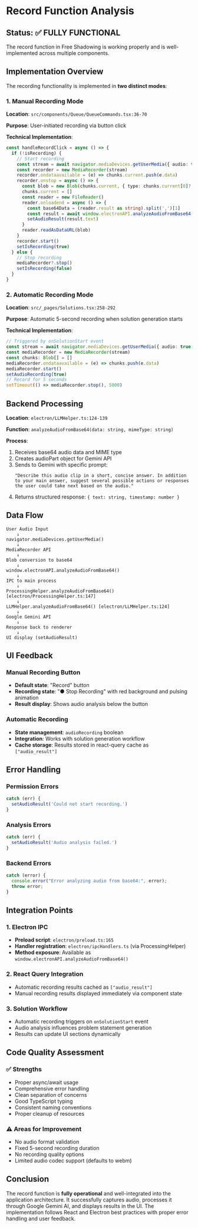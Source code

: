 # Record Function Analysis

## Status: ✅ FULLY FUNCTIONAL

The record function in Free Shadowing is working properly and is well-implemented across multiple components.

## Implementation Overview

The recording functionality is implemented in **two distinct modes**:

### 1. Manual Recording Mode
**Location**: `src/components/Queue/QueueCommands.tsx:36-70`

**Purpose**: User-initiated recording via button click

**Technical Implementation**:
```typescript
const handleRecordClick = async () => {
  if (!isRecording) {
    // Start recording
    const stream = await navigator.mediaDevices.getUserMedia({ audio: true })
    const recorder = new MediaRecorder(stream)
    recorder.ondataavailable = (e) => chunks.current.push(e.data)
    recorder.onstop = async () => {
      const blob = new Blob(chunks.current, { type: chunks.current[0]?.type || 'audio/webm' })
      chunks.current = []
      const reader = new FileReader()
      reader.onloadend = async () => {
        const base64Data = (reader.result as string).split(',')[1]
        const result = await window.electronAPI.analyzeAudioFromBase64(base64Data, blob.type)
        setAudioResult(result.text)
      }
      reader.readAsDataURL(blob)
    }
    recorder.start()
    setIsRecording(true)
  } else {
    // Stop recording
    mediaRecorder?.stop()
    setIsRecording(false)
  }
}
```

### 2. Automatic Recording Mode  
**Location**: `src/_pages/Solutions.tsx:258-292`

**Purpose**: Automatic 5-second recording when solution generation starts

**Technical Implementation**:
```typescript
// Triggered by onSolutionStart event
const stream = await navigator.mediaDevices.getUserMedia({ audio: true })
const mediaRecorder = new MediaRecorder(stream)
const chunks: Blob[] = []
mediaRecorder.ondataavailable = (e) => chunks.push(e.data)
mediaRecorder.start()
setAudioRecording(true)
// Record for 5 seconds
setTimeout(() => mediaRecorder.stop(), 5000)
```

## Backend Processing

**Location**: `electron/LLMHelper.ts:124-139`

**Function**: `analyzeAudioFromBase64(data: string, mimeType: string)`

**Process**:
1. Receives base64 audio data and MIME type
2. Creates audioPart object for Gemini API
3. Sends to Gemini with specific prompt:
   ```
   "Describe this audio clip in a short, concise answer. In addition to your main answer, suggest several possible actions or responses the user could take next based on the audio."
   ```
4. Returns structured response: `{ text: string, timestamp: number }`

## Data Flow

```
User Audio Input
    ↓
navigator.mediaDevices.getUserMedia()
    ↓ 
MediaRecorder API
    ↓
Blob conversion to base64
    ↓
window.electronAPI.analyzeAudioFromBase64()
    ↓
IPC to main process
    ↓
ProcessingHelper.analyzeAudioFromBase64() [electron/ProcessingHelper.ts:147]
    ↓
LLMHelper.analyzeAudioFromBase64() [electron/LLMHelper.ts:124]
    ↓
Google Gemini API
    ↓
Response back to renderer
    ↓
UI display (setAudioResult)
```

## UI Feedback

### Manual Recording Button
- **Default state**: "Record" button
- **Recording state**: "● Stop Recording" with red background and pulsing animation
- **Result display**: Shows audio analysis below the button

### Automatic Recording  
- **State management**: `audioRecording` boolean
- **Integration**: Works with solution generation workflow
- **Cache storage**: Results stored in react-query cache as `["audio_result"]`

## Error Handling

### Permission Errors
```typescript
catch (err) {
  setAudioResult('Could not start recording.')
}
```

### Analysis Errors
```typescript
catch (err) {
  setAudioResult('Audio analysis failed.')
}
```

### Backend Errors
```typescript
catch (error) {
  console.error("Error analyzing audio from base64:", error);
  throw error;
}
```

## Integration Points

### 1. Electron IPC
- **Preload script**: `electron/preload.ts:165`
- **Handler registration**: `electron/ipcHandlers.ts` (via ProcessingHelper)
- **Method exposure**: Available as `window.electronAPI.analyzeAudioFromBase64()`

### 2. React Query Integration
- Automatic recording results cached as `["audio_result"]`
- Manual recording results displayed immediately via component state

### 3. Solution Workflow
- Automatic recording triggers on `onSolutionStart` event
- Audio analysis influences problem statement generation
- Results can update UI sections dynamically

## Code Quality Assessment

### ✅ Strengths
- Proper async/await usage
- Comprehensive error handling  
- Clean separation of concerns
- Good TypeScript typing
- Consistent naming conventions
- Proper cleanup of resources

### ⚠️ Areas for Improvement
- No audio format validation
- Fixed 5-second recording duration
- No recording quality options
- Limited audio codec support (defaults to webm)

## Conclusion

The record function is **fully operational** and well-integrated into the application architecture. It successfully captures audio, processes it through Google Gemini AI, and displays results in the UI. The implementation follows React and Electron best practices with proper error handling and user feedback.